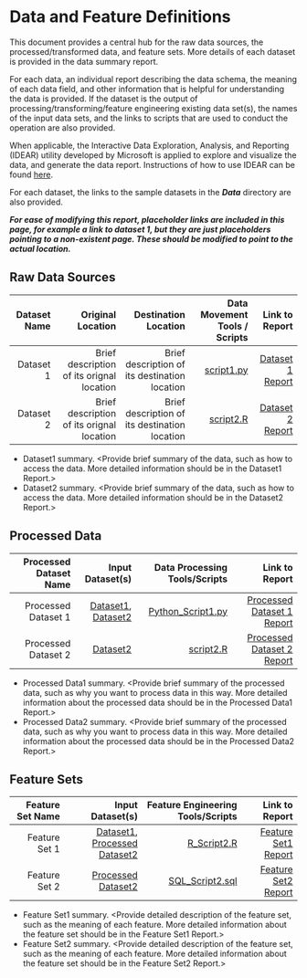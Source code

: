 # Data and Feature Definitions

This document provides a central hub for the raw data sources, the processed/transformed data, and feature sets. More details of each dataset is provided in the data summary report. 

For each data, an individual report describing the data schema, the meaning of each data field, and other information that is helpful for understanding the data is provided. If the dataset is the output of processing/transforming/feature engineering existing data set(s), the names of the input data sets, and the links to scripts that are used to conduct the operation are also provided. 

When applicable, the Interactive Data Exploration, Analysis, and Reporting (IDEAR) utility developed by Microsoft is applied to explore and visualize the data, and generate the data report. Instructions of how to use IDEAR can be found [here](). 

For each dataset, the links to the sample datasets in the _**Data**_ directory are also provided. 

_**For ease of modifying this report, placeholder links are included in this page, for example a link to dataset 1, but they are just placeholders pointing to a non-existent page. These should be modified to point to the actual location.**_


## Raw Data Sources


| Dataset Name | Original Location   | Destination Location  | Data Movement Tools / Scripts | Link to Report |
| ---:| ---: | ---: | ---: | -----: |
| Dataset 1 | Brief description of its orignal location | Brief description of its destination location | [script1.py](link/to/python/script/file/in/Code) | [Dataset 1 Report](link/to/report1)|
| Dataset 2 | Brief description of its orignal location | Brief description of its destination location | [script2.R](link/to/R/script/file/in/Code) | [Dataset 2 Report](link/to/report2)|


* Dataset1 summary. <Provide brief summary of the data, such as how to access the data. More detailed information should be in the Dataset1 Report.>
* Dataset2 summary. <Provide brief summary of the data, such as how to access the data. More detailed information should be in the Dataset2 Report.> 

## Processed Data
| Processed Dataset Name | Input Dataset(s)   | Data Processing Tools/Scripts | Link to Report |
| ---:| ---: | ---: | ---: | 
| Processed Dataset 1 | [Dataset1](link/to/dataset1/report), [Dataset2](link/to/dataset2/report) | [Python_Script1.py](link/to/python/script/file/in/Code) | [Processed Dataset 1 Report](link/to/report1)|
| Processed Dataset 2 | [Dataset2](link/to/dataset2/report) |[script2.R](link/to/R/script/file/in/Code) | [Processed Dataset 2 Report](link/to/report2)|

* Processed Data1 summary. <Provide brief summary of the processed data, such as why you want to process data in this way. More detailed information about the processed data should be in the Processed Data1 Report.>
* Processed Data2 summary. <Provide brief summary of the processed data, such as why you want to process data in this way. More detailed information about the processed data should be in the Processed Data2 Report.> 

## Feature Sets

| Feature Set Name | Input Dataset(s)   | Feature Engineering Tools/Scripts | Link to Report |
| ---:| ---: | ---: | ---: | 
| Feature Set 1 | [Dataset1](link/to/dataset1/report), [Processed Dataset2](link/to/dataset2/report) | [R_Script2.R](link/to/R/script/file/in/Code) | [Feature Set1 Report](link/to/report1)|
| Feature Set 2 | [Processed Dataset2](link/to/dataset2/report) |[SQL_Script2.sql](link/to/sql/script/file/in/Code) | [Feature Set2 Report](link/to/report2)|

* Feature Set1 summary. <Provide detailed description of the feature set, such as the meaning of each feature. More detailed information about the feature set should be in the Feature Set1 Report.>
* Feature Set2 summary. <Provide detailed description of the feature set, such as the meaning of each feature. More detailed information about the feature set should be in the Feature Set2 Report.> 
